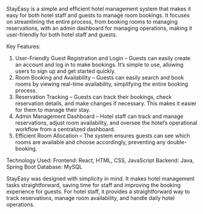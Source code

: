StayEasy is a simple and efficient hotel management system that makes it easy for both hotel staff and guests to manage room bookings. It focuses on streamlining the entire process, from booking rooms to managing reservations, with an admin dashboard for managing operations, making it user-friendly for both hotel staff and guests.

Key Features:

1. User-Friendly Guest Registration and Login – Guests can easily create an account and log in to make bookings. It’s simple to use, allowing users to sign up and get started quickly.
2. Room Booking and Availability – Guests can easily search and book rooms by viewing real-time availability, simplifying the entire booking process.
3. Reservation Tracking – Guests can track their bookings, check reservation details, and make changes if necessary. This makes it easier for them to manage their stay.
4. Admin Management Dashboard – Hotel staff can track and manage reservations, adjust room availability, and oversee the hotel’s operational workflow from a centralized dashboard.
5. Efficient Room Allocation – The system ensures guests can see which rooms are available and choose accordingly, preventing any double-booking.

Technology Used:
Frontend: React, HTML, CSS, JavaScript
Backend: Java, Spring Boot
Database: MySQL

StayEasy was designed with simplicity in mind. It makes hotel management tasks straightforward, saving time for staff and improving the booking experience for guests. For hotel staff, it provides a straightforward way to track reservations, manage room availability, and handle daily hotel operations.
